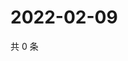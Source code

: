 # 2022-02-09

共 0 条

<!-- BEGIN WEIBO -->
<!-- 最后更新时间 Wed Feb 09 2022 21:17:57 GMT+0800 (China Standard Time) -->

<!-- END WEIBO -->
